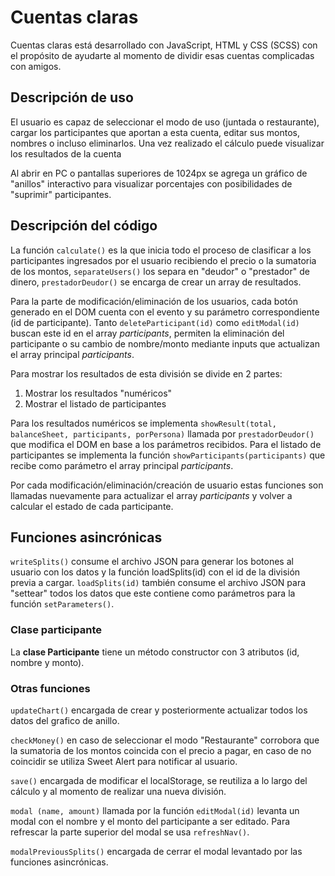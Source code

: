 # Cuentas claras

Cuentas claras está desarrollado con JavaScript, HTML y CSS (SCSS) con el propósito de ayudarte al momento de dividir esas cuentas complicadas con amigos.

## Descripción de uso

El usuario es capaz de seleccionar el modo de uso (juntada o restaurante), cargar los participantes que aportan a esta cuenta, editar sus montos, nombres o incluso eliminarlos. Una vez realizado el cálculo puede visualizar los resultados de la cuenta

Al abrir en PC o pantallas superiores de 1024px se agrega un gráfico de "anillos" interactivo para visualizar porcentajes con posibilidades de "suprimir" participantes.

## Descripción del código

La función `calculate()` es la que inicia todo el proceso de clasificar a los participantes ingresados por el usuario recibiendo el precio o la sumatoria de los montos, `separateUsers()` los separa en "deudor" o "prestador" de dinero, `prestadorDeudor()` se encarga de crear un array de resultados.

Para la parte de modificación/eliminación de los usuarios, cada botón generado en el DOM cuenta con el evento y su parámetro correspondiente (id de participante). Tanto `deleteParticipant(id)` como `editModal(id)` buscan este id en el array *participants*, permiten la eliminación del participante o su cambio de nombre/monto mediante inputs que actualizan el array principal *participants*.

Para mostrar los resultados de esta división se divide en 2 partes:
1. Mostrar los resultados "numéricos"
2. Mostrar el listado de participantes

Para los resultados numéricos se implementa `showResult(total, balanceSheet, participants, porPersona)` llamada por `prestadorDeudor()` que modifica el DOM en base a los parámetros recibidos. 
Para el listado de participantes se implementa la función `showParticipants(participants)` que recibe como parámetro el array principal *participants*.

Por cada modificación/eliminación/creación de usuario estas funciones son llamadas nuevamente para actualizar el array *participants* y volver a calcular el estado de cada participante.

## Funciones asincrónicas

`writeSplits()` consume el archivo JSON para generar los botones al usuario con los datos y la función loadSplits(id) con el id de la división previa a cargar. `loadSplits(id)` también consume el archivo JSON para "settear" todos los datos que este contiene como parámetros para la función `setParameters()`.

### Clase participante

La **clase Participante** tiene un método constructor con 3 atributos (id, nombre y monto).

### Otras funciones

`updateChart()` encargada de crear y posteriormente actualizar todos los datos del grafico de anillo.

`checkMoney()` en caso de seleccionar el modo "Restaurante" corrobora que la sumatoria de los montos coincida con el precio a pagar, en caso de no coincidir se utiliza Sweet Alert para notificar al usuario.

`save()` encargada de modificar el localStorage, se reutiliza a lo largo del cálculo y al momento de realizar una nueva división.

`modal (name, amount)` llamada por la función `editModal(id)` levanta un modal con el nombre y el monto del participante a ser editado. Para refrescar la parte superior del modal se usa `refreshNav()`.

`modalPreviousSplits()` encargada de cerrar el modal levantado por las funciones asincrónicas.

